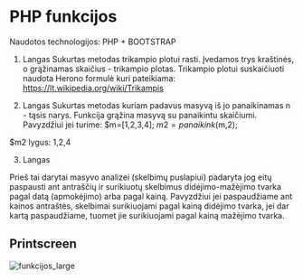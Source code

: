 # PHP funkcijos

Naudotos technologijos: PHP + BOOTSTRAP

1. Langas
Sukurtas metodas trikampio plotui rasti. Įvedamos trys kraštinės, o grąžinamas skaičius - trikampio plotas. Trikampio plotui suskaičiuoti naudota Herono formulė kuri pateikiama: https://lt.wikipedia.org/wiki/Trikampis

2. Langas
Sukurtas metodas kuriam padavus masyvą  iš jo panaikinamas n - tąsis narys. Funkcija grąžina masyvą su panaikintu skaičiumi. Pavyzdžiui jei turime:
$m=[1,2,3,4];
$m2=panaikink($m,2);

$m2 lygus: 1,2,4


3. Langas

Prieš tai darytai masyvo analizei (skelbimų puslapiui) padaryta jog eitų paspausti ant antraščių ir surikiuotų skelbimus didėjimo-mažėjimo tvarka pagal datą (apmokėjimo) arba pagal kainą. Pavyzdžiui jei paspaudžiame ant kainos antraštės, skelbimai surikiuojami pagal kainą didėjimo tvarka, jei dar kartą paspaudžiame, tuomet jie surikiuojami pagal kainą mažėjimo tvarka.

## Printscreen
![funkcijos_large](https://user-images.githubusercontent.com/117721797/216108357-44ca3f11-0d4f-4f1d-9051-aeb45799b85a.png)
